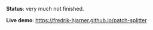 **Status**: very much not finished.

**Live demo**: https://fredrik-hjarner.github.io/patch-splitter
